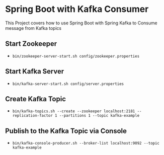 # Spring Boot with Kafka Consumer

This Project covers how to use Spring Boot with Spring Kafka to Consume message from Kafka topics
## Start Zookeeper
- `bin/zookeeper-server-start.sh config/zookeeper.properties`

## Start Kafka Server
- `bin/kafka-server-start.sh config/server.properties`

## Create Kafka Topic
- `bin/kafka-topics.sh --create --zookeeper localhost:2181 --replication-factor 1 --partitions 1 --topic kafka-example`

## Publish to the Kafka Topic via Console
- `bin/kafka-console-producer.sh --broker-list localhost:9092 --topic kafka-example`

